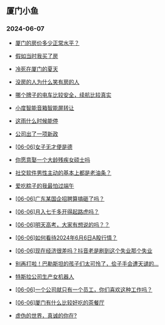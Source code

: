 ## 厦门小鱼 
### 2024-06-07

+ [厦门的房价多少正常水平？](http://bbs.xmfish.com/read-htm-tid-18201005.html)

+ [假如当时我买了房](http://bbs.xmfish.com/read-htm-tid-18200989.html)

+ [冷死在厦门的夏天](http://bbs.xmfish.com/read-htm-tid-18201074.html)

+ [没房的人为什么笑有房的人](http://bbs.xmfish.com/read-htm-tid-18201014.html)

+ [哪个牌子的电车比较安全，续航比较真实](http://bbs.xmfish.com/read-htm-tid-18201025.html)

+ [小度智能音箱智能屏转让](http://bbs.xmfish.com/read-htm-tid-18201424.html)

+ [这雨什么时候能停](http://bbs.xmfish.com/read-htm-tid-18200984.html)

+ [公司出了一项新政](http://bbs.xmfish.com/read-htm-tid-18201003.html)

+ [[06-06]女子无才便是德](http://bbs.xmfish.com/read-htm-tid-18201049.html)

+ [你愿意娶一个大龄残疾女硕士吗](http://bbs.xmfish.com/read-htm-tid-18201155.html)

+ [社交软件男性主动的基本上都是老油条？](http://bbs.xmfish.com/read-htm-tid-18201064.html)

+ [爱吃粽子的我最怕过端午](http://bbs.xmfish.com/read-htm-tid-18201104.html)

+ [[06-06]广东某国企招聘算搞砸了吗？](http://bbs.xmfish.com/read-htm-tid-18201127.html)

+ [[06-06]月入七千多开得起路虎吗？](http://bbs.xmfish.com/read-htm-tid-18201187.html)

+ [[06-06]明天高考，大家有想说的吗？？](http://bbs.xmfish.com/read-htm-tid-18201217.html)

+ [[06-06]如何看待2024年6月6日A股行情？](http://bbs.xmfish.com/read-htm-tid-18201226.html)

+ [[06-06]现在经济很差吗？抖音老是刷到这个失业那个失业](http://bbs.xmfish.com/read-htm-tid-18201340.html)

+ [别再打啦！巴勒斯坦的孩子们太可怜了，侩子手会遭天谴的…](http://bbs.xmfish.com/read-htm-tid-18201278.html)

+ [特斯拉公司生产女机器人](http://bbs.xmfish.com/read-htm-tid-18201150.html)

+ [[06-06]一个公司就只有一个员工，你们喜欢这种工作吗？](http://bbs.xmfish.com/read-htm-tid-18201271.html)

+ [[06-06]厦门有什么比较好吃的茶餐厅](http://bbs.xmfish.com/read-htm-tid-18201205.html)

+ [虚伪的世界，真诚的你在?](http://bbs.xmfish.com/read-htm-tid-18201108.html)

